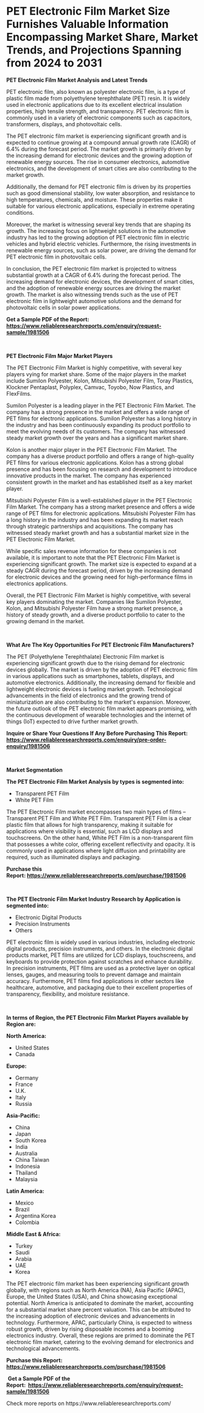 <p><h1>PET Electronic Film Market Size Furnishes Valuable Information Encompassing Market Share, Market Trends, and Projections Spanning from 2024 to 2031</h1></p><p><strong>PET Electronic Film Market Analysis and Latest Trends</strong></p>
<p><p>PET electronic film, also known as polyester electronic film, is a type of plastic film made from polyethylene terephthalate (PET) resin. It is widely used in electronic applications due to its excellent electrical insulation properties, high tensile strength, and transparency. PET electronic film is commonly used in a variety of electronic components such as capacitors, transformers, displays, and photovoltaic cells.</p><p>The PET electronic film market is experiencing significant growth and is expected to continue growing at a compound annual growth rate (CAGR) of 6.4% during the forecast period. The market growth is primarily driven by the increasing demand for electronic devices and the growing adoption of renewable energy sources. The rise in consumer electronics, automotive electronics, and the development of smart cities are also contributing to the market growth.</p><p>Additionally, the demand for PET electronic film is driven by its properties such as good dimensional stability, low water absorption, and resistance to high temperatures, chemicals, and moisture. These properties make it suitable for various electronic applications, especially in extreme operating conditions.</p><p>Moreover, the market is witnessing several key trends that are shaping its growth. The increasing focus on lightweight solutions in the automotive industry has led to the growing adoption of PET electronic film in electric vehicles and hybrid electric vehicles. Furthermore, the rising investments in renewable energy sources, such as solar power, are driving the demand for PET electronic film in photovoltaic cells.</p><p>In conclusion, the PET electronic film market is projected to witness substantial growth at a CAGR of 6.4% during the forecast period. The increasing demand for electronic devices, the development of smart cities, and the adoption of renewable energy sources are driving the market growth. The market is also witnessing trends such as the use of PET electronic film in lightweight automotive solutions and the demand for photovoltaic cells in solar power applications.</p></p>
<p><strong>Get a Sample PDF of the Report:&nbsp; <a href="https://www.reliableresearchreports.com/enquiry/request-sample/1981506">https://www.reliableresearchreports.com/enquiry/request-sample/1981506</a></strong></p>
<p>&nbsp;</p>
<p><strong>PET Electronic Film Major Market Players</strong></p>
<p><p>The PET Electronic Film Market is highly competitive, with several key players vying for market share. Some of the major players in the market include Sumilon Polyester, Kolon, Mitsubishi Polyester Film, Toray Plastics, Klockner Pentaplast, Polyplex, Camvac, Toyobo, Now Plastics, and FlexFilms.</p><p>Sumilon Polyester is a leading player in the PET Electronic Film Market. The company has a strong presence in the market and offers a wide range of PET films for electronic applications. Sumilon Polyester has a long history in the industry and has been continuously expanding its product portfolio to meet the evolving needs of its customers. The company has witnessed steady market growth over the years and has a significant market share.</p><p>Kolon is another major player in the PET Electronic Film Market. The company has a diverse product portfolio and offers a range of high-quality PET films for various electronic applications. Kolon has a strong global presence and has been focusing on research and development to introduce innovative products in the market. The company has experienced consistent growth in the market and has established itself as a key market player.</p><p>Mitsubishi Polyester Film is a well-established player in the PET Electronic Film Market. The company has a strong market presence and offers a wide range of PET films for electronic applications. Mitsubishi Polyester Film has a long history in the industry and has been expanding its market reach through strategic partnerships and acquisitions. The company has witnessed steady market growth and has a substantial market size in the PET Electronic Film Market.</p><p>While specific sales revenue information for these companies is not available, it is important to note that the PET Electronic Film Market is experiencing significant growth. The market size is expected to expand at a steady CAGR during the forecast period, driven by the increasing demand for electronic devices and the growing need for high-performance films in electronics applications.</p><p>Overall, the PET Electronic Film Market is highly competitive, with several key players dominating the market. Companies like Sumilon Polyester, Kolon, and Mitsubishi Polyester Film have a strong market presence, a history of steady growth, and a diverse product portfolio to cater to the growing demand in the market.</p></p>
<p>&nbsp;</p>
<p><strong>What Are The Key Opportunities For PET Electronic Film Manufacturers?</strong></p>
<p><p>The PET (Polyethylene Terephthalate) Electronic Film market is experiencing significant growth due to the rising demand for electronic devices globally. The market is driven by the adoption of PET electronic film in various applications such as smartphones, tablets, displays, and automotive electronics. Additionally, the increasing demand for flexible and lightweight electronic devices is fueling market growth. Technological advancements in the field of electronics and the growing trend of miniaturization are also contributing to the market's expansion. Moreover, the future outlook of the PET electronic film market appears promising, with the continuous development of wearable technologies and the internet of things (IoT) expected to drive further market growth.</p></p>
<p><strong>Inquire or Share Your Questions If Any Before Purchasing This Report: <a href="https://www.reliableresearchreports.com/enquiry/pre-order-enquiry/1981506">https://www.reliableresearchreports.com/enquiry/pre-order-enquiry/1981506</a></strong></p>
<p>&nbsp;</p>
<p><strong>Market Segmentation</strong></p>
<p><strong>The PET Electronic Film Market Analysis by types is segmented into:</strong></p>
<p><ul><li>Transparent PET Film</li><li>White PET Film</li></ul></p>
<p><p>The PET Electronic Film market encompasses two main types of films – Transparent PET Film and White PET Film. Transparent PET Film is a clear plastic film that allows for high transparency, making it suitable for applications where visibility is essential, such as LCD displays and touchscreens. On the other hand, White PET Film is a non-transparent film that possesses a white color, offering excellent reflectivity and opacity. It is commonly used in applications where light diffusion and printability are required, such as illuminated displays and packaging.</p></p>
<p><strong>Purchase this Report:&nbsp;<a href="https://www.reliableresearchreports.com/purchase/1981506">https://www.reliableresearchreports.com/purchase/1981506</a></strong></p>
<p>&nbsp;</p>
<p><strong>The PET Electronic Film Market Industry Research by Application is segmented into:</strong></p>
<p><ul><li>Electronic Digital Products</li><li>Precision Instruments</li><li>Others</li></ul></p>
<p><p>PET electronic film is widely used in various industries, including electronic digital products, precision instruments, and others. In the electronic digital products market, PET films are utilized for LCD displays, touchscreens, and keyboards to provide protection against scratches and enhance durability. In precision instruments, PET films are used as a protective layer on optical lenses, gauges, and measuring tools to prevent damage and maintain accuracy. Furthermore, PET films find applications in other sectors like healthcare, automotive, and packaging due to their excellent properties of transparency, flexibility, and moisture resistance.</p></p>
<p>&nbsp;</p>
<p><strong>In terms of Region, the PET Electronic Film Market Players available by Region are:</strong></p>
<p>
    <p> <strong> North America: </strong>
        <ul>
            <li>United States</li>
            <li>Canada</li>
        </ul>
        </p> 
    <p> <strong> Europe: </strong>
        <ul>
            <li>Germany</li>
            <li>France</li>
            <li>U.K.</li>
            <li>Italy</li>
            <li>Russia</li>
        </ul>
        </p> 
    <p> <strong> Asia-Pacific: </strong>
        <ul>
            <li>China</li>
            <li>Japan</li>
            <li>South Korea</li>
            <li>India</li>
            <li>Australia</li>
            <li>China Taiwan</li>
            <li>Indonesia</li>
            <li>Thailand</li>
            <li>Malaysia</li>
        </ul>
        </p> 
    <p> <strong> Latin America: </strong>
        <ul>
            <li>Mexico</li>
            <li>Brazil</li>
            <li>Argentina Korea</li>
            <li>Colombia</li>
        </ul>
        </p> 
    <p> <strong> Middle East & Africa: </strong>
        <ul>
            <li>Turkey</li>
            <li>Saudi</li>
            <li>Arabia</li>
            <li>UAE</li>
            <li>Korea</li>
        </ul>
    </p>
    </p>
<p><p>The PET electronic film market has been experiencing significant growth globally, with regions such as North America (NA), Asia Pacific (APAC), Europe, the United States (USA), and China showcasing exceptional potential. North America is anticipated to dominate the market, accounting for a substantial market share percent valuation. This can be attributed to the increasing adoption of electronic devices and advancements in technology. Furthermore, APAC, particularly China, is expected to witness robust growth, driven by rising disposable incomes and a booming electronics industry. Overall, these regions are primed to dominate the PET electronic film market, catering to the evolving demand for electronics and technological advancements.</p></p>
<p><strong>Purchase this Report: <a href="https://www.reliableresearchreports.com/purchase/1981506">https://www.reliableresearchreports.com/purchase/1981506</a></strong></p>
<p>&nbsp;<strong>Get a Sample PDF of the Report:&nbsp;&nbsp;<a href="https://www.reliableresearchreports.com/enquiry/request-sample/1981506">https://www.reliableresearchreports.com/enquiry/request-sample/1981506</a></strong></p>
<p><strong></strong></p>
<p>Check more reports on https://www.reliableresearchreports.com/</p>